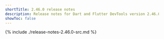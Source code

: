 ```yaml
---
shortTitle: 2.46.0 release notes
description: Release notes for Dart and Flutter DevTools version 2.46.0.
showToc: false
---
```


{% include ./release-notes-2.46.0-src.md %}
